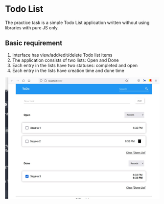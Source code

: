 # Todo List 

The practice task is a simple Todo List application written without using libraries with pure JS only. 

## Basic requirement 

1. Interface has view/add/edit/delete Todo list items 
1. The application consists of two lists: Open and Done 
1. Each entry in the lists have two statuses: completed and open 
1. Each entry in the lists have creation time and done time 


![Example](src/img/1.jpg)

